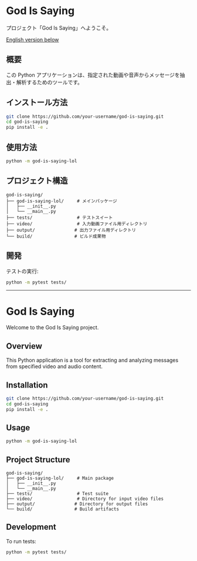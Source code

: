 # God Is Saying

プロジェクト「God Is Saying」へようこそ。

[English version below](#english)

## 概要

この Python アプリケーションは、指定された動画や音声からメッセージを抽出・解析するためのツールです。

## インストール方法

```bash
git clone https://github.com/your-username/god-is-saying.git
cd god-is-saying
pip install -e .
```

## 使用方法

```bash
python -m god-is-saying-lol
```

## プロジェクト構造

```
god-is-saying/
├── god-is-saying-lol/     # メインパッケージ
│   ├── __init__.py
│   └── __main__.py
├── tests/                 # テストスイート
├── video/                 # 入力動画ファイル用ディレクトリ
├── output/               # 出力ファイル用ディレクトリ
└── build/                # ビルド成果物
```

## 開発

テストの実行:

```bash
python -m pytest tests/
```

---

<a name="english"></a>

# God Is Saying

Welcome to the God Is Saying project.

## Overview

This Python application is a tool for extracting and analyzing messages from specified video and audio content.

## Installation

```bash
git clone https://github.com/your-username/god-is-saying.git
cd god-is-saying
pip install -e .
```

## Usage

```bash
python -m god-is-saying-lol
```

## Project Structure

```
god-is-saying/
├── god-is-saying-lol/     # Main package
│   ├── __init__.py
│   └── __main__.py
├── tests/                 # Test suite
├── video/                 # Directory for input video files
├── output/               # Directory for output files
└── build/                # Build artifacts
```

## Development

To run tests:

```bash
python -m pytest tests/
```
